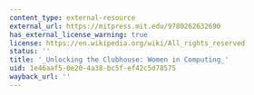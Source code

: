```yaml
---
content_type: external-resource
external_url: https://mitpress.mit.edu/9780262632690
has_external_license_warning: true
license: https://en.wikipedia.org/wiki/All_rights_reserved
status: ''
title: '_Unlocking the Clubhouse: Women in Computing_'
uid: 1e46aaf5-0e20-4a38-bc5f-ef42c5d78575
wayback_url: ''
---
```

